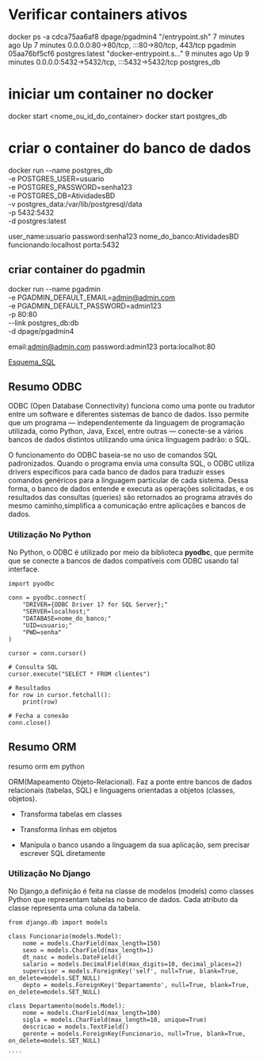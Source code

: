 # Verificar containers ativos

docker ps -a
cdca75aa6af8 dpage/pgadmin4 "/entrypoint.sh" 7 minutes ago Up 7 minutes 0.0.0.0:80->80/tcp, :::80->80/tcp, 443/tcp pgadmin
05aa76bf5cf6 postgres:latest "docker-entrypoint.s…" 9 minutes ago Up 9 minutes 0.0.0.0:5432->5432/tcp, :::5432->5432/tcp postgres_db

# iniciar um container no docker

docker start <nome_ou_id_do_container>
docker start postgres_db

# criar o container do banco de dados

docker run --name postgres_db \
 -e POSTGRES_USER=usuario \
 -e POSTGRES_PASSWORD=senha123 \
 -e POSTGRES_DB=AtividadesBD \
 -v postgres_data:/var/lib/postgresql/data \
 -p 5432:5432 \
 -d postgres:latest

user_name:usuario
password:senha123
nome_do_banco:AtividadesBD
funcionando:localhost
porta:5432

## criar container do pgadmin

docker run --name pgadmin \
 -e PGADMIN_DEFAULT_EMAIL=admin@admin.com \
 -e PGADMIN_DEFAULT_PASSWORD=admin123 \
 -p 80:80 \
 --link postgres_db:db \
 -d dpage/pgadmin4

email:admin@admin.com
password:admin123
porta:localhot:80

[Esquema_SQL](./esquema_bd.sql)

## Resumo ODBC

ODBC (Open Database Connectivity) funciona como uma ponte ou tradutor entre um software e diferentes sistemas de banco de dados. Isso permite que um programa — independentemente da linguagem de programação utilizada, como Python, Java, Excel, entre outras — conecte-se a vários bancos de dados distintos utilizando uma única linguagem padrão: o SQL.

O funcionamento do ODBC baseia-se no uso de comandos SQL padronizados. Quando o programa envia uma consulta SQL, o ODBC utiliza drivers específicos para cada banco de dados para traduzir esses comandos genéricos para a linguagem particular de cada sistema. Dessa forma, o banco de dados entende e executa as operações solicitadas, e os resultados das consultas (queries) são retornados ao programa através do mesmo caminho,simplifica a comunicação entre aplicações e bancos de dados.

### Utilização No Python

No Python, o ODBC é utilizado por meio da biblioteca **pyodbc**, que permite que se conecte a bancos de dados compatíveis com ODBC usando tal interface.

```
import pyodbc

conn = pyodbc.connect(
    "DRIVER={ODBC Driver 17 for SQL Server};"
    "SERVER=localhost;"
    "DATABASE=nome_do_banco;"
    "UID=usuario;"
    "PWD=senha"
)

cursor = conn.cursor()

# Consulta SQL
cursor.execute("SELECT * FROM clientes")

# Resultados
for row in cursor.fetchall():
    print(row)

# Fecha a conexão
conn.close()

```

## Resumo ORM

resumo orm em python

ORM(Mapeamento Objeto-Relacional). Faz a ponte entre bancos de dados relacionais (tabelas, SQL) e linguagens orientadas a objetos (classes, objetos).

- Transforma tabelas em classes

- Transforma linhas em objetos

- Manipula o banco usando a linguagem da sua aplicação, sem precisar escrever SQL diretamente

### Utilização No Django

No Django,a definição é feita na classe de modelos (models) como classes Python que representam tabelas no banco de dados. Cada atributo da classe representa uma coluna da tabela.

`````
from django.db import models

class Funcionario(models.Model):
    nome = models.CharField(max_length=150)
    sexo = models.CharField(max_length=1)
    dt_nasc = models.DateField()
    salario = models.DecimalField(max_digits=10, decimal_places=2)
    supervisor = models.ForeignKey('self', null=True, blank=True, on_delete=models.SET_NULL)
    depto = models.ForeignKey('Departamento', null=True, blank=True, on_delete=models.SET_NULL)

class Departamento(models.Model):
    nome = models.CharField(max_length=100)
    sigla = models.CharField(max_length=10, unique=True)
    descricao = models.TextField()
    gerente = models.ForeignKey(Funcionario, null=True, blank=True, on_delete=models.SET_NULL)

````
`````
